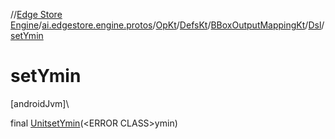 //[Edge Store Engine](../../../../../../index.md)/[ai.edgestore.engine.protos](../../../../index.md)/[OpKt](../../../index.md)/[DefsKt](../../index.md)/[BBoxOutputMappingKt](../index.md)/[Dsl](index.md)/[setYmin](set-ymin.md)

# setYmin

[androidJvm]\

final [Unit](https://kotlinlang.org/api/latest/jvm/stdlib/kotlin/-unit/index.html)[setYmin](set-ymin.md)(&lt;ERROR CLASS&gt;ymin)
